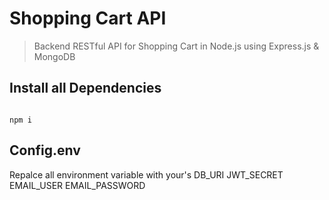 # Shopping Cart API
>Backend RESTful API for Shopping Cart in Node.js using Express.js & MongoDB

## Install all Dependencies
```

npm i 
```

## Config.env
Repalce all environment variable with your's
DB_URI JWT_SECRET  EMAIL_USER  EMAIL_PASSWORD

 
